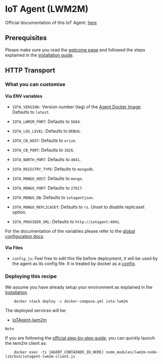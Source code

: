 # IoT Agent (LWM2M)

Official documentation of this IoT Agent:
[here](https://fiware-iotagent-lwm2m.readthedocs.io/)

## Prerequisites

Please make sure you read the [welcome page](../../index.md) and followed the steps explained in the [installation guide](../../installation.md).

## HTTP Transport

### What you can customise

#### Via ENV variables

- `IOTA_VERSION:` Version number (tag) of the
  [Agent Docker Image](https://hub.docker.com/r/telefonicaiot/lightweightm2m-iotagent/tags/).
  Defaults to `latest`.

- `IOTA_LWM2M_PORT`: Defaults to `5684`.

- `IOTA_LOG_LEVEL`: Defaults to `DEBUG`.

- `IOTA_CB_HOST`: Defaults to `orion`.

- `IOTA_CB_PORT`: Defaults to `1026`.

- `IOTA_NORTH_PORT`: Defaults to `4041`.

- `IOTA_REGISTRY_TYPE`: Defaults to `mongodb`.

- `IOTA_MONGO_HOST`: Defaults to `mongo`.

- `IOTA_MONGO_PORT`: Defaults to `27017`.

- `IOTA_MONGO_DB`: Defaults to `iotagentjson`.

- `IOTA_MONGO_REPLICASET`: Defaults to `rs`. Unset to disable replicaset option.

- `IOTA_PROVIDER_URL`: Defaults to `http://iotagent:4041`.

For the documentation of the variables please refer to the
[global configuration docs](https://github.com/telefonicaid/iotagent-node-lib/blob/master/doc/installationguide.md).

#### Via Files

- `config.js`: Feel free to edit this file before deployment, it will be used by
  the agent as its config file. It is treated by docker as a
  [config](https://docs.docker.com/compose/compose-file/#configs).

### Deploying this recipe

We assume you have already setup your environment as explained in the
[Installation](../../installation.md).

```
    docker stack deploy -c docker-compose.yml iota-lwm2m
```

The deployed services will be:

- [IoTAgent-lwm2m](https://github.com/telefonicaid/lightweightm2m-iotagent)

``Note``

If you are following the
[official step-by-step guide](https://fiware-iotagent-lwm2m.readthedocs.io/en/latest/userGuide/index.html),
you can quickly launch the lwm2m client as:

```
    docker exec -ti [AGENT_CONTAINER_ID_HERE] node_modules/lwm2m-node-lib/bin/iotagent-lwm2m-client.js
```
